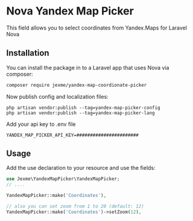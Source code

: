 # Nova Yandex Map Picker

This field allows you to select coordinates from Yandex.Maps for Laravel Nova

## Installation

You can install the package in to a Laravel app that uses Nova via composer:

```bash
composer require jexme/yandex-map-coordionate-picker
```

Now publish config and localization files:

```shell
php artisan vendor:publish --tag=yandex-map-picker-config
php artisan vendor:publish --tag=yandex-map-picker-lang
```

Add your api key to .env file

```shell
YANDEX_MAP_PICKER_API_KEY=#######################
```

## Usage

Add the use declaration to your resource and use the fields:

```php
use Jexme\YandexMapPicker\YandexMapPicker;
// ....

YandexMapPicker::make('Coordinates'),

// also you can set zoom from 1 to 20 (default: 12)
YandexMapPicker::make('Coordinates')->setZoom(12),
```
